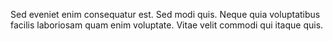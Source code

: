 Sed eveniet enim consequatur est. Sed modi quis. Neque quia voluptatibus facilis laboriosam quam enim voluptate. Vitae velit commodi qui itaque quis.